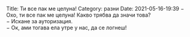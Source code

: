 Title: Ти все пак ме целуна!
Category: разни
Date: 2021-05-16-19:39
&minus; Охо, ти все пак ме целуна! Какво трябва да значи това?  
&minus; Искане за ауторизация.  
&minus; Ок, ами тогава ела утре у нас, да се логнеш!